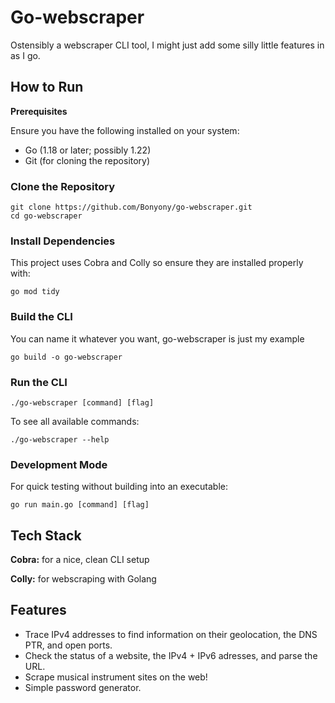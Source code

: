# Go-webscraper

Ostensibly a webscraper CLI tool, I might just add some silly little features in as I go.

## How to Run

**Prerequisites**

Ensure you have the following installed on your system:

- Go (1.18 or later; possibly 1.22)
- Git (for cloning the repository)

### Clone the Repository

```
git clone https://github.com/Bonyony/go-webscraper.git
cd go-webscraper
```

### Install Dependencies

This project uses Cobra and Colly so ensure they are installed properly with:

```
go mod tidy
```

### Build the CLI

You can name it whatever you want, go-webscraper is just my example

```
go build -o go-webscraper
```

### Run the CLI

```
./go-webscraper [command] [flag]
```

To see all available commands:

```
./go-webscraper --help
```

### Development Mode

For quick testing without building into an executable:

```
go run main.go [command] [flag]
```

## Tech Stack

**Cobra:** for a nice, clean CLI setup

**Colly:** for webscraping with Golang

## Features

- Trace IPv4 addresses to find information on their geolocation, the DNS PTR, and open ports.
- Check the status of a website, the IPv4 + IPv6 adresses, and parse the URL.
- Scrape musical instrument sites on the web!
- Simple password generator.
